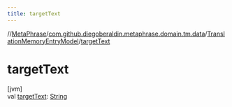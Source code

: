 ```yaml
---
title: targetText
---
```

//[MetaPhrase](../../../index.html)/[com.github.diegoberaldin.metaphrase.domain.tm.data](../index.html)/[TranslationMemoryEntryModel](index.html)/[targetText](target-text.html)



# targetText



[jvm]\
val [targetText](target-text.html): [String](https://kotlinlang.org/api/latest/jvm/stdlib/kotlin/-string/index.html)




